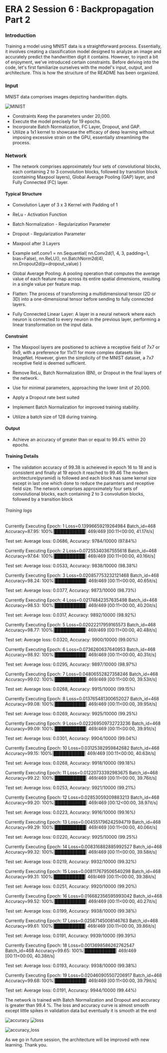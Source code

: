 # ERA 2 Session 6 : Backpropagation Part 2 

### Introduction

Training a model using MNIST data is a straightforward process. Essentially, it involves creating a classification model designed to analyze an image and accurately predict the handwritten digit it contains. However, to inject a bit of enjoyment, we've introduced certain constraints. Before delving into the code, let's first familiarize ourselves with the model's input, output, and architecture. This is how the structure of the README has been organized.

### Input
MNIST data comprises images depicting handwritten digits.

![MINIST](image/mnist.png)

- Constraints    Keep the parameters under 20,000.
- Execute the model precisely for 19 epochs.
- Incorporate Batch Normalization, FC Layer, Dropout, and GAP.
- Utilize a 1x1 kernel to showcase the efficacy of deep learning without imposing excessive strain on the GPU, essentially streamlining the process.
    
### Network 
- The network comprises approximately four sets of convolutional blocks, each containing 2 to 3 convolution blocks, followed by transition block (containing Maxpool layers), Global Average Pooling (GAP) layer, and Fully Connected (FC) layer.

#### Typical Structure 
- Convolution Layer of 3 x 3 Kernel with Padding of 1 
- ReLu - Activation Function
- Batch Normalization - Regularization Parameter
- Dropout             - Regularization Parameter 
- Maxpool after 3 Layers 

- Example 
self.conv1 = nn.Sequential(
            nn.Conv2d(1, 4, 3, padding=1, bias=False),
            nn.ReLU(),
            nn.BatchNorm2d(4),
            nn.Dropout2d(p=dropout_value)
        )

- Global Average Pooling: A pooling operation that computes the average value of each feature map across its entire spatial dimensions, resulting in a single value per feature map.

- Flatten: The process of transforming a multidimensional tensor (2D or 3D) into a one-dimensional tensor before sending to fully connected layers.

- Fully Connected Linear Layer: A layer in a neural network where each neuron is connected to every neuron in the previous layer, performing a linear transformation on the input data. 

#### Constraint
- The Maxpool layers are positioned to achieve a receptive field of 7x7 or 9x9, with a preference for 11x11 for more complex datasets like ImageNet. However, given the simplicity of the MNIST dataset, a 7x7 receptive field is deemed sufficient.

- Remove ReLu, Batch Normalization (BN), or Dropout in the final layers of the network.

- Use for minimal parameters, approaching the lower limit of 20,000.

- Apply a Dropout rate best suited

- Implement Batch Normalization for improved training stability.

- Utilize a batch size of 128 during training.

#### Output
- Achieve an accuracy of greater than or equal to 99.4% within 20 epochs.

#### Training Details
- The validation accuracy of 99.38 is acheieved in epoch 16 to 18 and is consistent and finally at 19 epoch it reached to 99.46
The modern archtecture(pyramid) is followed and each block has same kernal size except in last one which done to reduce the paramters and receptive field size. The network comprises approximately four sets of convolutional blocks, each containing 2 to 3 convolution blocks, followed by a transition block

###### Training logs 
Currently Executing Epoch: 1
Loss=0.13996659219264984 Batch_id=468 Accuracy=87.95: 100%|██████████| 469/469 [00:11<00:00, 41.17it/s]

Test set: Average loss: 0.0686, Accuracy: 9784/10000 (97.84%)

Currently Executing Epoch: 2
Loss=0.07255340367555618 Batch_id=468 Accuracy=97.64: 100%|██████████| 469/469 [00:11<00:00, 40.16it/s]

Test set: Average loss: 0.0533, Accuracy: 9838/10000 (98.38%)

Currently Executing Epoch: 3
Loss=0.020857753232121468 Batch_id=468 Accuracy=98.24: 100%|██████████| 469/469 [00:11<00:00, 40.65it/s]

Test set: Average loss: 0.0377, Accuracy: 9873/10000 (98.73%)

Currently Executing Epoch: 4
Loss=0.02174842357635498 Batch_id=468 Accuracy=98.53: 100%|██████████| 469/469 [00:11<00:00, 40.20it/s]

Test set: Average loss: 0.0317, Accuracy: 9892/10000 (98.92%)

Currently Executing Epoch: 5
Loss=0.02022217959165573 Batch_id=468 Accuracy=98.77: 100%|██████████| 469/469 [00:11<00:00, 40.48it/s]

Test set: Average loss: 0.0320, Accuracy: 9900/10000 (99.00%)

Currently Executing Epoch: 6
Loss=0.0736260637640953 Batch_id=468 Accuracy=98.92: 100%|██████████| 469/469 [00:11<00:00, 40.31it/s]

Test set: Average loss: 0.0295, Accuracy: 9897/10000 (98.97%)

Currently Executing Epoch: 7
Loss=0.04806552827358246 Batch_id=468 Accuracy=99.02: 100%|██████████| 469/469 [00:11<00:00, 39.53it/s]

Test set: Average loss: 0.0268, Accuracy: 9915/10000 (99.15%)

Currently Executing Epoch: 8
Loss=0.013765481300652027 Batch_id=468 Accuracy=99.08: 100%|██████████| 469/469 [00:11<00:00, 39.95it/s]

Test set: Average loss: 0.0269, Accuracy: 9925/10000 (99.25%)

Currently Executing Epoch: 9
Loss=0.022269509732723236 Batch_id=468 Accuracy=99.09: 100%|██████████| 469/469 [00:11<00:00, 39.91it/s]

Test set: Average loss: 0.0301, Accuracy: 9904/10000 (99.04%)

Currently Executing Epoch: 10
Loss=0.03125382959842682 Batch_id=468 Accuracy=99.15: 100%|██████████| 469/469 [00:11<00:00, 40.63it/s]

Test set: Average loss: 0.0268, Accuracy: 9918/10000 (99.18%)

Currently Executing Epoch: 11
Loss=0.01220733392983675 Batch_id=468 Accuracy=99.22: 100%|██████████| 469/469 [00:11<00:00, 39.76it/s]

Test set: Average loss: 0.0253, Accuracy: 9921/10000 (99.21%)

Currently Executing Epoch: 12
Loss=0.02853059209883213 Batch_id=468 Accuracy=99.20: 100%|██████████| 469/469 [00:12<00:00, 38.97it/s]

Test set: Average loss: 0.0223, Accuracy: 9916/10000 (99.16%)

Currently Executing Epoch: 13
Loss=0.004551796242594719 Batch_id=468 Accuracy=99.29: 100%|██████████| 469/469 [00:11<00:00, 40.06it/s]

Test set: Average loss: 0.0220, Accuracy: 9925/10000 (99.25%)

Currently Executing Epoch: 14
Loss=0.008316882885992527 Batch_id=468 Accuracy=99.32: 100%|██████████| 469/469 [00:11<00:00, 39.58it/s]

Test set: Average loss: 0.0219, Accuracy: 9932/10000 (99.32%)

Currently Executing Epoch: 15
Loss=0.008117679506540298 Batch_id=468 Accuracy=99.31: 100%|██████████| 469/469 [00:11<00:00, 39.38it/s]

Test set: Average loss: 0.0251, Accuracy: 9920/10000 (99.20%)

Currently Executing Epoch: 16
Loss=0.016682356595993042 Batch_id=468 Accuracy=99.52: 100%|██████████| 469/469 [00:11<00:00, 40.27it/s]

Test set: Average loss: 0.0199, Accuracy: 9938/10000 (99.38%)

Currently Executing Epoch: 17
Loss=0.02587145008146763 Batch_id=468 Accuracy=99.61: 100%|██████████| 469/469 [00:11<00:00, 39.86it/s]

Test set: Average loss: 0.0191, Accuracy: 9939/10000 (99.39%)

Currently Executing Epoch: 18
Loss=0.0013698586262762547 Batch_id=468 Accuracy=99.65: 100%|██████████| 469/469 [00:11<00:00, 40.38it/s]

Test set: Average loss: 0.0193, Accuracy: 9938/10000 (99.38%)

Currently Executing Epoch: 19
Loss=0.020460905507206917 Batch_id=468 Accuracy=99.68: 100%|██████████| 469/469 [00:11<00:00, 39.79it/s]

Test set: Average loss: 0.0191, Accuracy: 9944/10000 (99.44%)

The network is trained with Batch Normalization and Dropout and accuracy is greater than 99.4 %. The loss and accuracy curve is almost smooth except little spikes in validation data but eventually it is smooth at the end

![accuracy](image/accuracy.png)   ![loss](image/loss.png)

![accuracy_loss](image/accuracy_loss.png)

As we go in future session, the architecture will be improved with new learning.
Thank you.
